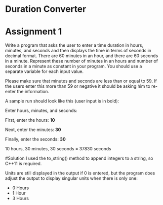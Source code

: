 # Duration Converter

# Assignment 1
Write a program that asks the user to enter a time duration in hours, minutes, and seconds and then displays the time in terms of seconds in decimal format. There are 60 minutes in an hour, and there are 60 seconds in a minute. Represent these number of minutes in an hours and number of seconds in a minute as constant in your program. You should use a separate variable for each input value.

Please make sure that minutes and seconds are less than or equal to 59. If the users enter this more than 59 or negative it should be asking him to re-enter the information. 

A sample run should look like this (user input is in bold):

Enter hours, minutes, and seconds:

First, enter the hours: **10**

Next, enter the minutes: **30**

Finally, enter the seconds: **30**

10 hours, 30 minutes, 30 seconds = 37830 seconds

#Solution
I used the to_string() method to append integers to a string, so C++11 is required.

Units are still displayed in the output if 0 is entered, but the program does adjust the output to display singular units when there is only one:
*  0 Hours
*  1 Hour
*  3 Hours
  
